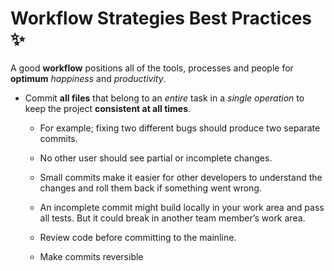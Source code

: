 # Workflow Strategies Best Practices :sparkles:

A good **workflow** positions all of the tools, processes and people for **optimum** *happiness* and *productivity*.

* Commit **all files** that belong to an *entire* task in a *single operation* to keep the project **consistent at all times**.

   * For example; fixing two different bugs should produce two separate commits.

   * No other user should see partial or incomplete changes.

   * Small commits make it easier for other developers to understand the changes and roll them back if something went wrong.

   * An incomplete commit might build locally in your work area and pass all tests. But it could break in another team member’s work area.

   * Review code before committing to the mainline.

   * Make commits reversible
